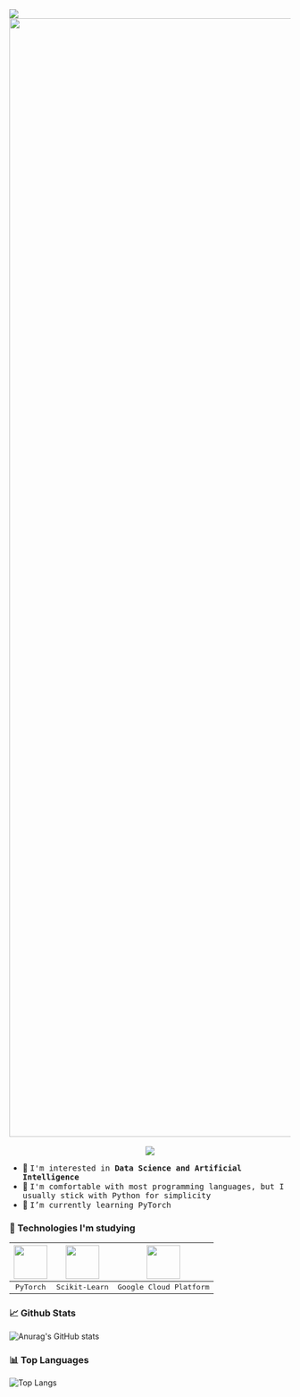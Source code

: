 <img src="https://readme-typing-svg.herokuapp.com?font=DM+Sans&weight=800&size=30&pause=250&duration=2000&color=DCABDF&width=555&lines=Hello!+👋,+I'm+John+Dewey;Welcome+to+my+Github+profile+☺️" />
<div align="center">
  <img width=2000 src="https://user-images.githubusercontent.com/74038190/212284115-f47cd8ff-2ffb-4b04-b5bf-4d1c14c0247f.gif" />
  <br>
  <br>
  <img src="https://github.com/user-attachments/assets/61cd2f35-61d1-461a-916b-8410e0dcbcd5" />
</div>

- 🔭 <samp>I'm interested in **Data Science and Artificial Intelligence**<samp>
- 🔬 <samp>I'm comfortable with most programming languages, but I usually stick with Python for simplicity<samp>
- 🌱 <samp>I’m currently learning PyTorch<samp>

### 🚀 Technologies I'm studying
| <img height=60 src="https://go-skill-icons.vercel.app/api/icons?i=pytorch" /> | <img height=60 src="https://go-skill-icons.vercel.app/api/icons?i=sklearn" /> | <img height=60 src="https://go-skill-icons.vercel.app/api/icons?i=gcp" /> |
| ------------- | ------------- | ------------- |
| <div align="center"><samp>PyTorch<samp></div> | <div align="center"><samp>Scikit-Learn<samp></div> | <div align="center"><samp>Google Cloud Platform<samp></div> |

### 📈 Github Stats
![Anurag's GitHub stats](https://github-readme-stats.vercel.app/api?username=johndeweyzxc&show_icons=true&theme=radical)

### 📊 Top Languages
![Top Langs](https://github-readme-stats.vercel.app/api/top-langs/?username=johndeweyzxc&layout=donut&theme=radical)
